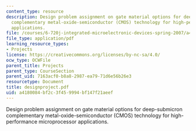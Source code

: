 ```yaml
---
content_type: resource
description: Design problem assignment on gate material options for deep-submicron
  complementary metal-oxide-semiconductor (CMOS) technology for high-performance microprocessor
  applications.
file: /courses/6-720j-integrated-microelectronic-devices-spring-2007/a4180084bf2c3f459994bf147f21aeef_designproject.pdf
file_type: application/pdf
learning_resource_types:
- Projects
license: https://creativecommons.org/licenses/by-nc-sa/4.0/
ocw_type: OCWFile
parent_title: Projects
parent_type: CourseSection
parent_uid: 7163acf0-b8a8-2987-ea79-71d6e56b26e3
resourcetype: Document
title: designproject.pdf
uid: a4180084-bf2c-3f45-9994-bf147f21aeef
---
```

Design problem assignment on gate material options for deep-submicron complementary metal-oxide-semiconductor (CMOS) technology for high-performance microprocessor applications.